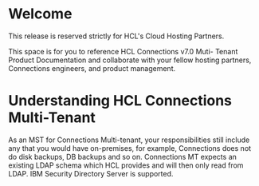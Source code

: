 <?xml version="1.0" encoding="UTF-8"?>
<!DOCTYPE task PUBLIC "-//OASIS//DTD DITA Task//EN" "task.dtd">
# Welcome
This release is reserved strictly for HCL's Cloud Hosting Partners.

This space is for you to reference HCL Connections v7.0 Muti- Tenant Product Documentation and collaborate with your fellow hosting partners, Connections engineers, and product management.

# Understanding HCL Connections Multi-Tenant

As an MST for Connections Multi-tenant, your responsibilities still include any that you would have on-premises, for example, Connections does not do disk backups, DB backups and so on. Connections MT expects an existing LDAP schema which HCL provides and will then only read from LDAP. IBM Security Directory Server is supported.

<?tm 1541016643182 1 HCL Connections ?>

